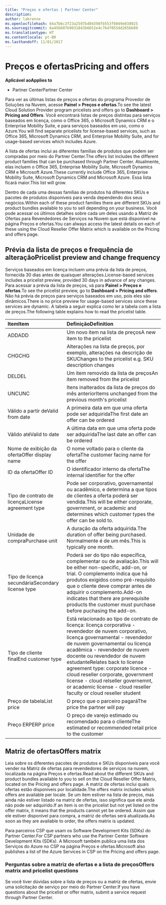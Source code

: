 ```yaml
---
title: "Preços e ofertas | Partner Center"
description: 
author: labrenne
ms.openlocfilehash: 64a7b6c3f23a2597bd04398fb553f6049e038925
ms.sourcegitcommit: 6a45b607b9031843b6652e4c7b4f055dd265bb89
ms.translationtype: HT
ms.contentlocale: pt-BR
ms.lasthandoff: 11/01/2017
---
```

# <a name="pricing-and-offers"></a><span data-ttu-id="f3541-102">Preços e ofertas</span><span class="sxs-lookup"><span data-stu-id="f3541-102">Pricing and offers</span></span>

**<span data-ttu-id="f3541-103">Aplicável ao</span><span class="sxs-lookup"><span data-stu-id="f3541-103">Applies to</span></span>**

-  <span data-ttu-id="f3541-104">Partner Center</span><span class="sxs-lookup"><span data-stu-id="f3541-104">Partner Center</span></span>

<span data-ttu-id="f3541-105">Para ver as últimas listas de preços e ofertas do programa Provedor de Soluções na Nuvem, acesse **Painel > Preços e ofertas**.</span><span class="sxs-lookup"><span data-stu-id="f3541-105">To see the latest Cloud Solution Provider program pricelists and offers go to **Dashboard > Pricing and Offers**.</span></span> <span data-ttu-id="f3541-106">Você encontrará listas de preços distintas para serviços baseados em licença, como o Office 365, o Microsoft Dynamics CRM e o Enterprise Mobility Suite, e para serviços baseados em uso, como o Azure.</span><span class="sxs-lookup"><span data-stu-id="f3541-106">You will find separate pricelists for license-based services, such as Office 365, Microsoft Dynamics CRM, and Enterprise Mobility Suite, and for usage-based services which includes Azure.</span></span> 

<span data-ttu-id="f3541-107">A lista de ofertas inclui as diferentes famílias de produtos que podem ser compradas por meio do Partner Center.</span><span class="sxs-lookup"><span data-stu-id="f3541-107">The offers list includes the different product families that can be purchased through Partner Center.</span></span> <span data-ttu-id="f3541-108">Atualmente, elas incluem o Office 365, Enterprise Mobility Suite, Microsoft Dynamics CRM e Microsoft Azure.</span><span class="sxs-lookup"><span data-stu-id="f3541-108">These currently include Office 365, Enterprise Mobility Suite, Microsoft Dynamics CRM and Microsoft Azure.</span></span> <span data-ttu-id="f3541-109">Essa lista ficará maior.</span><span class="sxs-lookup"><span data-stu-id="f3541-109">This list will grow.</span></span>

<span data-ttu-id="f3541-110">Dentro de cada uma dessas famílias de produtos há diferentes SKUs e pacotes de produtos disponíveis para venda dependendo dos seus negócios.</span><span class="sxs-lookup"><span data-stu-id="f3541-110">Within each of these product families there are different SKUs and product bundles available to you to sell depending on your business.</span></span> <span data-ttu-id="f3541-111">Você pode acessar os últimos detalhes sobre cada um deles usando a Matriz de Ofertas para Revendedores de Serviços na Nuvem que está disponível na página Preços e ofertas.</span><span class="sxs-lookup"><span data-stu-id="f3541-111">You can always access the latest details on each of these using the Cloud Reseller Offer Matrix which is available on the Pricing and offers page.</span></span>

## <a name="pricelist-preview-and-change-frequency"></a><span data-ttu-id="f3541-112">Prévia da lista de preços e frequência de alteração</span><span class="sxs-lookup"><span data-stu-id="f3541-112">Pricelist preview and change frequency</span></span> 

<span data-ttu-id="f3541-113">Serviços baseados em licença incluem uma prévia da lista de preços, fornecida 30 dias antes de quaisquer alterações.</span><span class="sxs-lookup"><span data-stu-id="f3541-113">License-based services includes a pricelist preview, provided 30 days in advance of any changes.</span></span> <span data-ttu-id="f3541-114">Para acessar a prévia da lista de preços, vá para **Painel > Preços e ofertas**.</span><span class="sxs-lookup"><span data-stu-id="f3541-114">To see the pricelist preview, go to **Dashboard > Pricing and offers**.</span></span> <span data-ttu-id="f3541-115">Não há prévia de preços para serviços baseados em uso, pois eles são dinâmicos.</span><span class="sxs-lookup"><span data-stu-id="f3541-115">There is no price preview for usage-based services since these services are dynamic.</span></span> <span data-ttu-id="f3541-116">A tabela a seguir explica como ler a tabela com a lista de preços.</span><span class="sxs-lookup"><span data-stu-id="f3541-116">The following table explains how to read the pricelist table.</span></span>

|**<span data-ttu-id="f3541-117">Item</span><span class="sxs-lookup"><span data-stu-id="f3541-117">Item</span></span>**        |**<span data-ttu-id="f3541-118">Definição</span><span class="sxs-lookup"><span data-stu-id="f3541-118">Definition</span></span>**      |
|:-----------   |:-----------   |
|<span data-ttu-id="f3541-119">ADD</span><span class="sxs-lookup"><span data-stu-id="f3541-119">ADD</span></span>   |<span data-ttu-id="f3541-120">Um novo item na lista de preços</span><span class="sxs-lookup"><span data-stu-id="f3541-120">A new item to the pricelist</span></span>|
|<span data-ttu-id="f3541-121">CHG</span><span class="sxs-lookup"><span data-stu-id="f3541-121">CHG</span></span>   |<span data-ttu-id="f3541-122">Alterações na lista de preços, por exemplo, alterações na descrição de SKU</span><span class="sxs-lookup"><span data-stu-id="f3541-122">Changes to the pricelist e.g. SKU description changes</span></span>|
|<span data-ttu-id="f3541-123">DEL</span><span class="sxs-lookup"><span data-stu-id="f3541-123">DEL</span></span>   |<span data-ttu-id="f3541-124">Um item removido da lista de preços</span><span class="sxs-lookup"><span data-stu-id="f3541-124">An item removed from the pricelist</span></span>|
|<span data-ttu-id="f3541-125">UNC</span><span class="sxs-lookup"><span data-stu-id="f3541-125">UNC</span></span>   |<span data-ttu-id="f3541-126">Itens inalterados da lista de preços do mês anterior</span><span class="sxs-lookup"><span data-stu-id="f3541-126">Items unchanged from the previous month's pricelist</span></span>   |
|<span data-ttu-id="f3541-127">Válido a partir de</span><span class="sxs-lookup"><span data-stu-id="f3541-127">Valid from date</span></span>   |<span data-ttu-id="f3541-128">A primeira data em que uma oferta pode ser adquirida</span><span class="sxs-lookup"><span data-stu-id="f3541-128">The first date an offer can be ordered</span></span>    |
|<span data-ttu-id="f3541-129">Válido até</span><span class="sxs-lookup"><span data-stu-id="f3541-129">Valid to date</span></span>   |<span data-ttu-id="f3541-130">A última data em que uma oferta pode ser adquirida</span><span class="sxs-lookup"><span data-stu-id="f3541-130">The last date an offer can be ordered</span></span>   |
|<span data-ttu-id="f3541-131">Nome de exibição da oferta</span><span class="sxs-lookup"><span data-stu-id="f3541-131">Offer display name</span></span>   |<span data-ttu-id="f3541-132">O nome voltado para o cliente da oferta</span><span class="sxs-lookup"><span data-stu-id="f3541-132">The customer facing name for the offer</span></span>   |
|<span data-ttu-id="f3541-133">ID da oferta</span><span class="sxs-lookup"><span data-stu-id="f3541-133">Offer ID</span></span>   |<span data-ttu-id="f3541-134">O identificador interno da oferta</span><span class="sxs-lookup"><span data-stu-id="f3541-134">The internal identifier for the offer</span></span>   |
|<span data-ttu-id="f3541-135">Tipo de contrato de licença</span><span class="sxs-lookup"><span data-stu-id="f3541-135">License agreement type</span></span>   |<span data-ttu-id="f3541-136">Pode ser corporativo, governamental ou acadêmico, e determina a que tipos de clientes a oferta poderá ser vendida.</span><span class="sxs-lookup"><span data-stu-id="f3541-136">This will be either corporate, government, or academic and determines which customer types the offer can be sold to.</span></span>|
|<span data-ttu-id="f3541-137">Unidade de compra</span><span class="sxs-lookup"><span data-stu-id="f3541-137">Purchase unit</span></span>   |<span data-ttu-id="f3541-138">A duração da oferta adquirida.</span><span class="sxs-lookup"><span data-stu-id="f3541-138">The duration of offer being purchased.</span></span> <span data-ttu-id="f3541-139">Normalmente é de um mês.</span><span class="sxs-lookup"><span data-stu-id="f3541-139">This is typically one month.</span></span>   |
|<span data-ttu-id="f3541-140">Tipo de licença secundária</span><span class="sxs-lookup"><span data-stu-id="f3541-140">Secondary license type</span></span>   |<span data-ttu-id="f3541-141">Poderá ser do tipo não específica, complementar ou de avaliação.</span><span class="sxs-lookup"><span data-stu-id="f3541-141">This will be either non-specific, add-on, or trial.</span></span> <span data-ttu-id="f3541-142">O complemento indica que há produtos exigidos como pré-requisito que o cliente deve comprar antes de adquirir o complemento.</span><span class="sxs-lookup"><span data-stu-id="f3541-142">Add-on indicates that there are prerequisite products the customer must purchase before puchasing the add-on.</span></span>|
|<span data-ttu-id="f3541-143">Tipo de cliente final</span><span class="sxs-lookup"><span data-stu-id="f3541-143">End customer type</span></span>   |<span data-ttu-id="f3541-144">Está relacionado ao tipo de contrato de licença: licença corporativa - revendedor de nuvem corporativo, licença governamental - revendedor de nuvem governamental ou licença acadêmica - revendedor de nuvem docente ou revendedor de nuvem estudante</span><span class="sxs-lookup"><span data-stu-id="f3541-144">Relates back to license agreement type: corporate licence - cloud reseller corporate, government license - cloud relseller governemnt, or academic license - cloud reseller faculty or cloud reseller student</span></span>   |
|<span data-ttu-id="f3541-145">Preço de tabela</span><span class="sxs-lookup"><span data-stu-id="f3541-145">List price</span></span>   |<span data-ttu-id="f3541-146">O preço que o parceiro pagará</span><span class="sxs-lookup"><span data-stu-id="f3541-146">The price the partner will pay</span></span>   |
|<span data-ttu-id="f3541-147">Preço ERP</span><span class="sxs-lookup"><span data-stu-id="f3541-147">ERP price</span></span>   |<span data-ttu-id="f3541-148">O preço de varejo estimado ou recomendado para o cliente</span><span class="sxs-lookup"><span data-stu-id="f3541-148">The estimated or recommended retail price to the customer</span></span>   |

## <a name="offers-matrix"></a><span data-ttu-id="f3541-149">Matriz de ofertas</span><span class="sxs-lookup"><span data-stu-id="f3541-149">Offers matrix</span></span>

<span data-ttu-id="f3541-150">Leia sobre os diferentes pacotes de produtos e SKUs disponíveis para você vender na Matriz de ofertas para revendedores de serviços na nuvem, localizada na página Preços e ofertas.</span><span class="sxs-lookup"><span data-stu-id="f3541-150">Read about the different SKUs and product bundles available to you to sell on the Cloud Reseller Offer Matrix, located on the Pricing and offers page.</span></span> <span data-ttu-id="f3541-151">A matriz de ofertas inclui quais ofertas estão disponíveis por localidade.</span><span class="sxs-lookup"><span data-stu-id="f3541-151">The offers matrix includes which offers are available per locale.</span></span> <span data-ttu-id="f3541-152">Se um item estiver na lista de preços, mas ainda não estiver listado na matriz de ofertas, isso significa que ele ainda não pode ser adquirido.</span><span class="sxs-lookup"><span data-stu-id="f3541-152">If an item is on the pricelist but not yet listed on the offer matrix, it means that the products cannot yet be ordered.</span></span> <span data-ttu-id="f3541-153">Assim que ele estiver disponível para compra, a matriz de ofertas será atualizada.</span><span class="sxs-lookup"><span data-stu-id="f3541-153">As soon as they are available to order, the offers matrix is updated.</span></span>

<span data-ttu-id="f3541-154">Para parceiros CSP que usam os Software Development Kits (SDKs) do Partner Center.</span><span class="sxs-lookup"><span data-stu-id="f3541-154">For CSP partners who use the Partner Center Software Development Kits (SDKs).</span></span> <span data-ttu-id="f3541-155">A Microsoft também publica uma lista dos Serviços do Azure no CSP na página Preços e ofertas.</span><span class="sxs-lookup"><span data-stu-id="f3541-155">Microsoft also publishes a list of the Azure Services in CSP on the Pricing and offers page.</span></span>

### <a name="offers-matrix-and-pricelist-questions"></a><span data-ttu-id="f3541-156">Perguntas sobre a matriz de ofertas e a lista de preços</span><span class="sxs-lookup"><span data-stu-id="f3541-156">Offers matrix and pricelist questions</span></span>

<span data-ttu-id="f3541-157">Se você tiver dúvidas sobre a lista de preços ou a matriz de ofertas, envie uma solicitação de serviço por meio do Partner Center.</span><span class="sxs-lookup"><span data-stu-id="f3541-157">If you have questions about the pricelist or offer matrix, submit a service request through Partner Center.</span></span>

